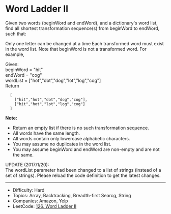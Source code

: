 # Word Ladder II

Given two words (beginWord and endWord), and a dictionary's word list, find all shortest transformation sequence(s) from beginWord to endWord, such that:

Only one letter can be changed at a time
Each transformed word must exist in the word list. Note that beginWord is not a transformed word.
For example,

Given:  
beginWord = "hit"  
endWord = "cog"  
wordList = ["hot","dot","dog","lot","log","cog"]  
Return
```
  [
    ["hit","hot","dot","dog","cog"],
    ["hit","hot","lot","log","cog"]
  ]
```
**Note:**  
* Return an empty list if there is no such transformation sequence.
* All words have the same length.
* All words contain only lowercase alphabetic characters.
* You may assume no duplicates in the word list.
* You may assume beginWord and endWord are non-empty and are not the same.

UPDATE (2017/1/20):  
The wordList parameter had been changed to a list of strings (instead of a set of strings). Please reload the code definition to get the latest changes.

---

* Difficulty: Hard
* Topics: Array, Backtracking, Breadth-first Searcg, String
* Companies: Amazon, Yelp
* LeetCode: [126. Word Ladder II](https://leetcode.com/problems/word-ladder-ii/description/)

